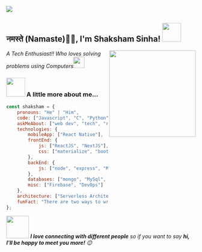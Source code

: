 ![](https://komarev.com/ghpvc/?username=shaksham08)


<h2>नमस्ते (Namaste)🙏🏻, I'm Shaksham Sinha! <img src="https://media.giphy.com/media/12oufCB0MyZ1Go/giphy.gif" width="50"></h2>
<img align='right' src="https://media.giphy.com/media/M9gbBd9nbDrOTu1Mqx/giphy.gif" width="230">
<p><em>A Tech Enthusiast!! Who loves solving problems using Computers<img src="https://media.giphy.com/media/WUlplcMpOCEmTGBtBW/giphy.gif" width="30"> 
</em></p>


### <img src="https://media.giphy.com/media/VgCDAzcKvsR6OM0uWg/giphy.gif" width="50"> A little more about me...  

```javascript
const shaksham = {
    pronouns: "He" | "Him",
    code: ["Javascript", "C", "Python", "C++","Typescript"],
    askMeAbout: ["web dev", "tech", "robotics", "gaming"],
    technologies: {
        mobileApp: ["React Native"],
        frontEnd: {
            js: ["ReactJS", "NextJS"],
            css: ["materialize", "bootstrap"]
        },
        backEnd: {
            js: ["node", "express", "Mongoose"]
        },
        databases: ["mongo", "MySql", "sqlite"],
        misc: ["Firebase", "DevOps"]
    },
    architecture: ["Serverless Architecture", "Single page applications"],
    funFact: "There are two ways to write error-free programs; only the third one works"
};
```

<img src="https://media.giphy.com/media/LnQjpWaON8nhr21vNW/giphy.gif" width="60"> <em><b>I love connecting with different people</b> so if you want to say <b>hi, I'll be happy to meet you more!</b> 😊</em>



